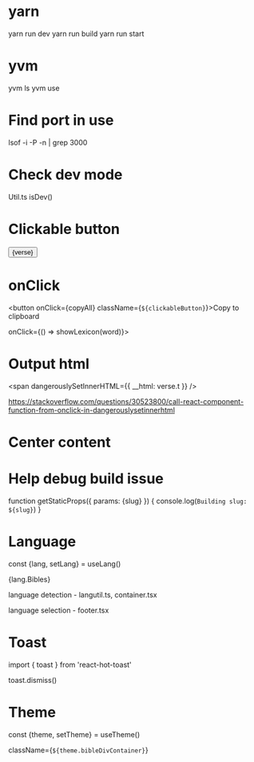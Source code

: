 # yarn

yarn run dev
yarn run build
yarn run start

# yvm

yvm ls
yvm use 

# Find port in use

lsof -i -P -n | grep 3000

# Check dev mode

Util.ts
isDev()

# Clickable button

<Link href={"/bible/" + book + "/" + chapter + "/" + verse + "/" + text}>
                      <button className={`${clickableButton}`}>{verse}</button>
                    </Link>

# onClick

<button onClick={copyAll} className={`${clickableButton}`}>Copy to clipboard</button>

onClick={() => showLexicon(word)}>

# Output html

 <span dangerouslySetInnerHTML={{ __html: verse.t }} />
 
https://stackoverflow.com/questions/30523800/call-react-component-function-from-onclick-in-dangerouslysetinnerhtml

# Center content

<div className="flex justify-center items-center">

# Help debug build issue

function getStaticProps({ params: {slug} }) {
    console.log(`Building slug: ${slug}`)
}

# Language

const {lang, setLang} = useLang()

{lang.Bibles}

language detection - langutil.ts, container.tsx

language selection - footer.tsx

# Toast

import { toast } from 'react-hot-toast'

toast.dismiss()

# Theme

const {theme, setTheme} = useTheme()

className={`${theme.bibleDivContainer}`}
